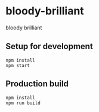 # bloody-brilliant
bloody brilliant

## Setup for development

```
npm install
npm start
```

## Production build

```
npm install
npm run build
```
